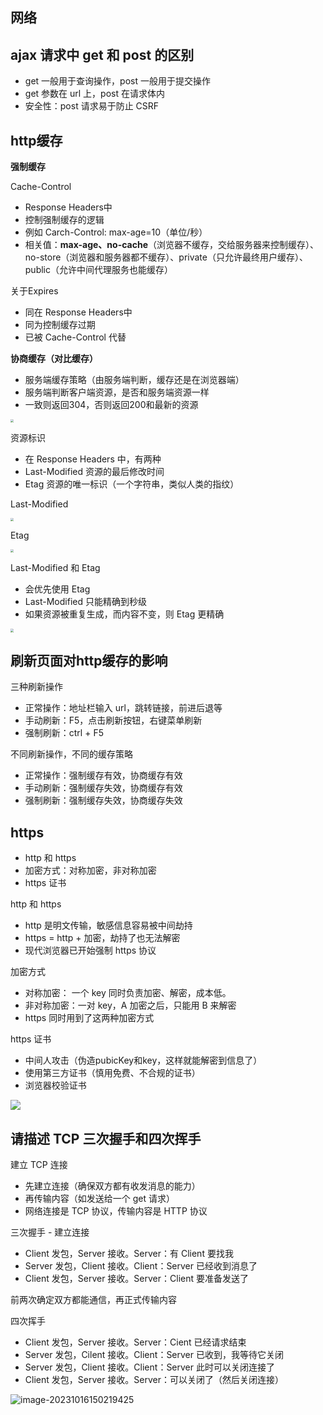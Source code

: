 ## 网络

## ajax 请求中 get 和 post 的区别

- get 一般用于查询操作，post 一般用于提交操作
- get 参数在 url 上，post 在请求体内
- 安全性：post 请求易于防止 CSRF

## http缓存

**强制缓存**

Cache-Control

- Response Headers中
- 控制强制缓存的逻辑
- 例如 Carch-Control: max-age=10（单位/秒）
- 相关值：**max-age、no-cache**（浏览器不缓存，交给服务器来控制缓存）、no-store（浏览器和服务器都不缓存）、private（只允许最终用户缓存）、public（允许中间代理服务也能缓存）

关于Expires

- 同在 Response Headers中
- 同为控制缓存过期
- 已被 Cache-Control 代替

**协商缓存（对比缓存）**

- 服务端缓存策略（由服务端判断，缓存还是在浏览器端）
- 服务端判断客户端资源，是否和服务端资源一样
- 一致则返回304，否则返回200和最新的资源

<img src="http://cdn.wangtongmeng.com/20231006213123-bbd8b0.png" style="zoom:30%;" />

资源标识

- 在 Response Headers 中，有两种
- Last-Modified 资源的最后修改时间
- Etag 资源的唯一标识（一个字符串，类似人类的指纹）

Last-Modified

<img src="http://cdn.wangtongmeng.com/20231006213528-ba0aed.png" style="zoom:33%;" />

Etag

<img src="http://cdn.wangtongmeng.com/20231006214042-383935.png" style="zoom:33%;" />

Last-Modified 和 Etag

- 会优先使用 Etag
- Last-Modified 只能精确到秒级
- 如果资源被重复生成，而内容不变，则 Etag 更精确



<img src="http://cdn.wangtongmeng.com/20231006214510-107d6e.png" style="zoom:33%;" />

## 刷新页面对http缓存的影响

三种刷新操作

- 正常操作：地址栏输入 url，跳转链接，前进后退等
- 手动刷新：F5，点击刷新按钮，右键菜单刷新
- 强制刷新：ctrl + F5

不同刷新操作，不同的缓存策略

- 正常操作：强制缓存有效，协商缓存有效
- 手动刷新：强制缓存失效，协商缓存有效
- 强制刷新：强制缓存失效，协商缓存失效

## https

- http 和 https
- 加密方式：对称加密，非对称加密
- https 证书

http 和 https

- http 是明文传输，敏感信息容易被中间劫持
- https = http + 加密，劫持了也无法解密
- 现代浏览器已开始强制 https 协议

加密方式

- 对称加密： 一个 key 同时负责加密、解密，成本低。
- 非对称加密：一对 key，A 加密之后，只能用 B 来解密
- https 同时用到了这两种加密方式

https 证书

- 中间人攻击（伪造pubicKey和key，这样就能解密到信息了）
- 使用第三方证书（慎用免费、不合规的证书）
- 浏览器校验证书



![](http://cdn.wangtongmeng.com/20231006225032-0a1382.png)

## 请描述 TCP 三次握手和四次挥手

建立 TCP 连接

- 先建立连接（确保双方都有收发消息的能力）
- 再传输内容（如发送给一个 get 请求）
- 网络连接是 TCP 协议，传输内容是 HTTP 协议

三次握手 - 建立连接

- Client 发包，Server 接收。Server：有 Client 要找我
- Server 发包，Client 接收。Client：Server 已经收到消息了
- Client 发包，Server 接收。Server：Client 要准备发送了

前两次确定双方都能通信，再正式传输内容

四次挥手

- Client 发包，Server 接收。Server：Cient 已经请求结束
- Server 发包，Cilent 接收。Client：Server 已收到，我等待它关闭
- Server 发包，Client 接收。Client：Server 此时可以关闭连接了
- Client 发包，Server 接收。Server：可以关闭了（然后关闭连接）

![image-20231016150219425](C:\Users\wtm\AppData\Roaming\Typora\typora-user-images\image-20231016150219425.png)